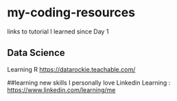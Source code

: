 # my-coding-resources
links to tutorial I learned since Day 1

## Data Science
Learning R
https://datarockie.teachable.com/

##learning new skills
I personally love Linkedin Learning : https://www.linkedin.com/learning/me
